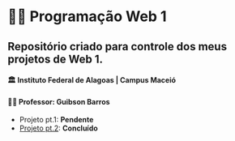 # :man_technologist: Programação Web 1
## Repositório criado para controle dos meus projetos de Web 1.
#### :classical_building: Instituto Federal de Alagoas | Campus Maceió
#### :man_teacher: Professor: Guibson Barros

- Projeto  pt.1: **Pendente**
- [Projeto pt.2](https://github.com/gabriel-vjatoba/programacao-web1/tree/master/projeto-parte-2): **Concluído**
